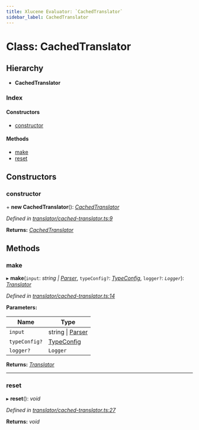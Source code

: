```yaml
---
title: Xlucene Evaluator: `CachedTranslator`
sidebar_label: CachedTranslator
---
```


# Class: CachedTranslator

## Hierarchy

* **CachedTranslator**

### Index

#### Constructors

* [constructor](cachedtranslator.md#constructor)

#### Methods

* [make](cachedtranslator.md#make)
* [reset](cachedtranslator.md#reset)

## Constructors

###  constructor

\+ **new CachedTranslator**(): *[CachedTranslator](cachedtranslator.md)*

*Defined in [translator/cached-translator.ts:9](https://github.com/terascope/teraslice/blob/d3a803c3/packages/xlucene-evaluator/src/translator/cached-translator.ts#L9)*

**Returns:** *[CachedTranslator](cachedtranslator.md)*

## Methods

###  make

▸ **make**(`input`: *string | [Parser](parser.md)*, `typeConfig?`: *[TypeConfig](../interfaces/typeconfig.md)*, `logger?`: *`Logger`*): *[Translator](translator.md)*

*Defined in [translator/cached-translator.ts:14](https://github.com/terascope/teraslice/blob/d3a803c3/packages/xlucene-evaluator/src/translator/cached-translator.ts#L14)*

**Parameters:**

Name | Type |
------ | ------ |
`input` | string \| [Parser](parser.md) |
`typeConfig?` | [TypeConfig](../interfaces/typeconfig.md) |
`logger?` | `Logger` |

**Returns:** *[Translator](translator.md)*

___

###  reset

▸ **reset**(): *void*

*Defined in [translator/cached-translator.ts:27](https://github.com/terascope/teraslice/blob/d3a803c3/packages/xlucene-evaluator/src/translator/cached-translator.ts#L27)*

**Returns:** *void*

